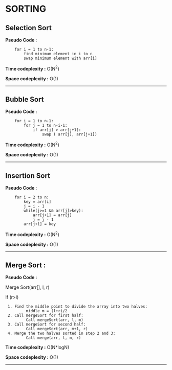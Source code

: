 
# **SORTING**

## **Selection Sort**
**Pseudo Code :**
<br>
```
    for i = 1 to n-1:
        find minimum element in i to n
        swap minimum element with arr[i]
```
**Time codeplexity :**  O(N<sup>2</sup>)

**Space codeplexity :** O(1)

<hr>

## **Bubble Sort**
**Pseudo Code :**
<br>
```
    for i = 1 to n-1:
        for j = 1 to n-i-1:
            if arr[j] > arr[j+1]:
                swap ( arr[j], arr[j+1])
```
**Time codeplexity :**  O(N<sup>2</sup>)

**Space codeplexity :** O(1)
<hr>

## **Insertion Sort**
**Pseudo Code :**
<br>
```
    for i = 2 to n:
        key = arr[i]
        j = i - 1
        while(j>=1 && arr[j]>key):
            arr[j+1] = arr[j]
            j = j - 1
        arr[j+1] = key
```
**Time codeplexity :**  O(N<sup>2</sup>)

**Space codeplexity :** O(1)
<hr>

## **Merge Sort :**
**Pseudo Code :**
<br>


  Merge Sort(arr[], l,  r)
  
If (r>l)

     1. Find the middle point to divide the array into two halves:  
             middle m = (l+r)/2
     2. Call mergeSort for first half:   
             Call mergeSort(arr, l, m)
     3. Call mergeSort for second half:
             Call mergeSort(arr, m+1, r)
     4. Merge the two halves sorted in step 2 and 3:
             Call merge(arr, l, m, r)
             
   **Time codeplexity :** O(N*logN)
   
   **Space codeplexity :** O(1)
 <hr>  
